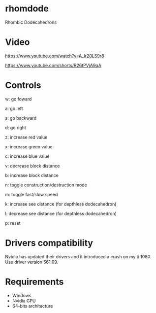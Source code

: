 # rhomdode
Rhombic Dodecahedrons

# Video
https://www.youtube.com/watch?v=A_lr20LS9r8

https://www.youtube.com/shorts/R26tPVjA9qA

# Controls
w: go foward

a: go left

s: go backward

d: go right

z: increase red value

x: increase green value

c: increase blue value

v: decrease block distance

b: increase block distance

n: toggle construction/destruction mode

m: toggle fast/slow speed

k: increase see distance (for depthless dodecahedron)

l: decrease see distance (for depthless dodecahedron)

p: reset

# Drivers compatibility

Nvidia has updated their drivers and it introduced a crash on my ti 1080. Use driver version 561.09.

# Requirements
- Windows
- Nvidia GPU
- 64-bits architecture
